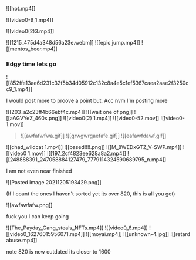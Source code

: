 ![[hot.mp4]]

![[video0-9_1.mp4]]

![[video0(2)3.mp4]]

![[1215_475d4a348d56a23e.webm]]
![[epic jump.mp4]]
![[mentos_beer.mp4]]

### Edgy time lets go
![[852ffe13ae6d231c32f5b34d05912c132c8a4e5c1ef5367caea2aae2f3250cc9_1.mp4]]

I would post more to proove a point but. Acc nvm I'm posting more

![[203_a2c23ff4b66ebf4c.mp4]]
![[wait one of.png]]
![[aAGVYeZ_460s.png]]
![[video0(2) 1.mp4]]
![[video0-52.mov]]
![[video0-1.mov]]

>![[awfafwfwa.gif]]
>![[grwgwrgaefafe.gif]]
>![[eafawfdawf.gif]]

![[chad_wildcat 1.mp4]]
![[based!!!!.png]]
![[M_8WEDxGTZ_V-SWP.mp4]]
![[video0 1.mov]]
![[197_2cf4823ee628a8a2.mp4]]
![[248888391_247058884127479_7779114324590689795_n.mp4]]

I am not even near finished

![[Pasted image 20211205193429.png]]

(If I count the ones I haven't sorted yet its over 820, this is all you get)

![[awfawfafw.png]]

fuck you I can keep going

![[The_Payday_Gang_steals_NFTs.mp4]]
![[video0_6.mp4]]
![[video0_16276015956071.mp4]]
![[moyai.mp4]]
![[unknown-4.jpg]]
![[retard abuse.mp4]]

note 820 is now outdated its closer to 1600